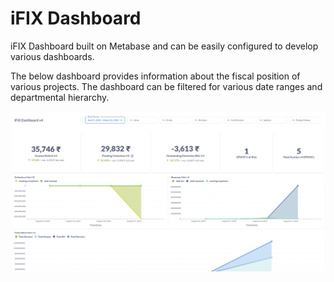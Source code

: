 # iFIX Dashboard

iFIX Dashboard built on Metabase and can be easily configured to develop various dashboards. 

The below dashboard provides information about the fiscal position of various projects. The dashboard can be filtered for various date ranges and departmental hierarchy.

![](../../.gitbook/assets/image%20%286%29.png)

